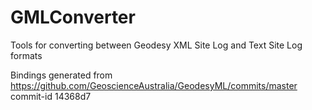 # GMLConverter
Tools for converting between Geodesy XML Site Log and Text Site Log formats

Bindings generated from https://github.com/GeoscienceAustralia/GeodesyML/commits/master commit-id 14368d7
